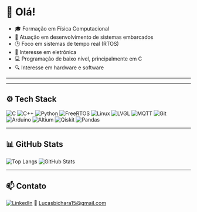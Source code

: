 # 👋 Olá!

- 🎓 Formação em Física Computacional  
- 🔧 Atuação em desenvolvimento de sistemas embarcados  
- 🕒 Foco em sistemas de tempo real (RTOS)  
- 🔌 Interesse em eletrônica 
- 💻 Programação de baixo nível, principalmente em C  
- 🔍 Interesse em hardware e software 

---

---

## ⚙️ Tech Stack

![C](https://img.shields.io/badge/C-00599C?style=flat&logo=c&logoColor=white)
![C++](https://img.shields.io/badge/C%2B%2B-00599C?style=flat&logo=c%2B%2B&logoColor=white)
![Python](https://img.shields.io/badge/Python-3776AB?style=flat&logo=python&logoColor=white)
![FreeRTOS](https://img.shields.io/badge/FreeRTOS-004880?style=flat&logo=freertos&logoColor=white)
![Linux](https://img.shields.io/badge/Linux-FCC624?style=flat&logo=linux&logoColor=black)
![LVGL](https://img.shields.io/badge/LVGL-5f5f5f?style=flat&logo=lvgl&logoColor=white)
![MQTT](https://img.shields.io/badge/MQTT-660066?style=flat&logo=mqtt&logoColor=white)
![Git](https://img.shields.io/badge/Git-F05032?style=flat&logo=git&logoColor=white)
![Arduino](https://img.shields.io/badge/Arduino-00979D?style=flat&logo=arduino&logoColor=white)
![Altium](https://img.shields.io/badge/Altium-003D5B?style=flat&logo=altium&logoColor=white)
![Qiskit](https://img.shields.io/badge/Qiskit-1C6E8C?style=flat&logo=qiskit&logoColor=white)
![Pandas](https://img.shields.io/badge/Pandas-150458?style=flat&logo=pandas&logoColor=white)


---

## 📊 GitHub Stats

![Top Langs](https://github-readme-stats-git-master-lucasbichara1s-projects.vercel.app/api/top-langs/?username=LucasBichara1&layout=compact&theme=default)
![GitHub Stats](https://github-readme-stats-git-master-lucasbichara1s-projects.vercel.app/api?username=LucasBichara1&show_icons=true&theme=default)

---

## 📫 Contato

[![LinkedIn](https://img.shields.io/badge/LinkedIn-0077B5?style=flat&logo=linkedin&logoColor=white)](https://www.linkedin.com/in/lucas-bichara/)
📧 Lucasbichara15@gmail.com
